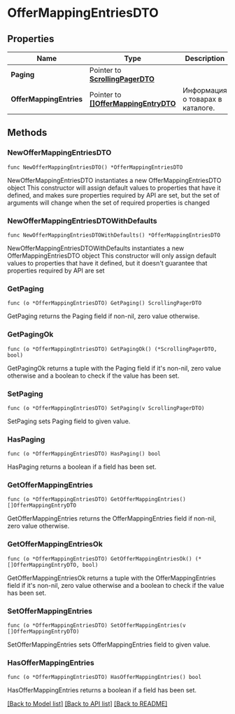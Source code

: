 # OfferMappingEntriesDTO

## Properties

Name | Type | Description | Notes
------------ | ------------- | ------------- | -------------
**Paging** | Pointer to [**ScrollingPagerDTO**](ScrollingPagerDTO.md) |  | [optional] 
**OfferMappingEntries** | Pointer to [**[]OfferMappingEntryDTO**](OfferMappingEntryDTO.md) | Информация о товарах в каталоге. | [optional] 

## Methods

### NewOfferMappingEntriesDTO

`func NewOfferMappingEntriesDTO() *OfferMappingEntriesDTO`

NewOfferMappingEntriesDTO instantiates a new OfferMappingEntriesDTO object
This constructor will assign default values to properties that have it defined,
and makes sure properties required by API are set, but the set of arguments
will change when the set of required properties is changed

### NewOfferMappingEntriesDTOWithDefaults

`func NewOfferMappingEntriesDTOWithDefaults() *OfferMappingEntriesDTO`

NewOfferMappingEntriesDTOWithDefaults instantiates a new OfferMappingEntriesDTO object
This constructor will only assign default values to properties that have it defined,
but it doesn't guarantee that properties required by API are set

### GetPaging

`func (o *OfferMappingEntriesDTO) GetPaging() ScrollingPagerDTO`

GetPaging returns the Paging field if non-nil, zero value otherwise.

### GetPagingOk

`func (o *OfferMappingEntriesDTO) GetPagingOk() (*ScrollingPagerDTO, bool)`

GetPagingOk returns a tuple with the Paging field if it's non-nil, zero value otherwise
and a boolean to check if the value has been set.

### SetPaging

`func (o *OfferMappingEntriesDTO) SetPaging(v ScrollingPagerDTO)`

SetPaging sets Paging field to given value.

### HasPaging

`func (o *OfferMappingEntriesDTO) HasPaging() bool`

HasPaging returns a boolean if a field has been set.

### GetOfferMappingEntries

`func (o *OfferMappingEntriesDTO) GetOfferMappingEntries() []OfferMappingEntryDTO`

GetOfferMappingEntries returns the OfferMappingEntries field if non-nil, zero value otherwise.

### GetOfferMappingEntriesOk

`func (o *OfferMappingEntriesDTO) GetOfferMappingEntriesOk() (*[]OfferMappingEntryDTO, bool)`

GetOfferMappingEntriesOk returns a tuple with the OfferMappingEntries field if it's non-nil, zero value otherwise
and a boolean to check if the value has been set.

### SetOfferMappingEntries

`func (o *OfferMappingEntriesDTO) SetOfferMappingEntries(v []OfferMappingEntryDTO)`

SetOfferMappingEntries sets OfferMappingEntries field to given value.

### HasOfferMappingEntries

`func (o *OfferMappingEntriesDTO) HasOfferMappingEntries() bool`

HasOfferMappingEntries returns a boolean if a field has been set.


[[Back to Model list]](../README.md#documentation-for-models) [[Back to API list]](../README.md#documentation-for-api-endpoints) [[Back to README]](../README.md)



